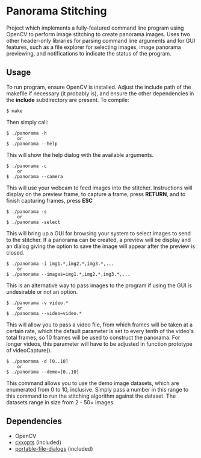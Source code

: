 # Panorama Stitching

Project which implements a fully-featured command line program using OpenCV to perform image stitching to create panorama images. Uses two other header-only libraries for parsing command line arguments and for GUI features, such as a file explorer for selecting images, image panorama previewing, and notifications to indicate the status of the program.

## Usage

To run program, ensure OpenCV is installed. Adjust the include path of the makefile if necessary (it probably is), and ensure the other dependencies in the **include** subdirectory are present. To compile:

```
$ make
```

Then simply call:

```
$ ./panorama -h
    or
$ ./panorama --help
```

This will show the help dialog with the available arguments.

```
$ ./panorama -c
    or
$ ./panorama --camera
```

This will use your webcam to feed images into the stitcher. Instructions will display on the preview frame, to capture a frame, press **RETURN**, and to finish capturing frames, press **ESC**

```
$ ./panorama -s
    or
$ ./panorama -select
```

This will bring up a GUI for browsing your system to select images to send to the stitcher. If a panorama can be created, a preview will be display and an dialog giving the option to save the image will appear after the preview is closed.

```
$ ./panorama -i img1.*,img2.*,img3.*,...
    or
$ ./panorama --images=img1.*,img2.*,img3.*,...
```

This is an alternative way to pass images to the program if using the GUI is undesirable or not an option.

```
$ ./panorama -v video.*
    or
$ ./panorama --video=video.*
```

This will allow you to pass a video file, from which frames will be taken at a certain rate, which the default parameter is set to every tenth of the video's total frames, so 10 frames will be used to construct the panorama. For longer videos, this parameter will have to be adjusted in function prototype of videoCapture().

```
$ ./panorama -d [0..10]
    or
$ ./panorama --demo=[0..10]
```

This command allows you to use the demo image datasets, which are enumerated from 0 to 10, inclusive. Simply pass a number in this range to this command to run the stitching algorithm against the dataset. The datasets range in size from 2 - 50+ images.

## Dependencies

- OpenCV
- <a href="https://github.com/jarro2783/cxxopts" target="_blank">cxxopts</a> (included)
- <a href="https://github.com/samhocevar/portable-file-dialogs" target="_blank">portable-file-dialogs</a> (included)
